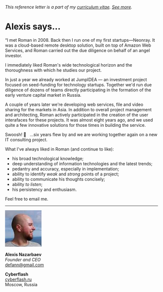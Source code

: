 _This reference letter is a part of my [curriculum vitae](/cv.html).
[See&nbsp;more](./)._

# Alexis says...

<p class="f3 lh-title ni">&#8220;I met Roman in 2008. Back then I
run one of my first startups&mdash;Neonray. It was a cloud-based
remote desktop solution, built on top of Amazon Web Services, and
Roman carried out the due diligence on behalf of an angel investor.</p>

I immediately liked Roman's wide technological horizon and the
thoroughness with which he studies our project.

In just a year we already worked at JumpIDEA &mdash; an investment
project focused on seed-funding for technology startups. Together
we'd run due diligence of dozens of teams directly participating
in the formation of the early venture capital market in Russia.

A couple of years later we're developing web services, file and
video sharing for the markets in Asia. In addition to overall project
management and architecting, Roman actively participated in the
creation of the user interafaces for these projects. It was almost
eight years ago, and we used quite a few innovative solutions for
those times in building the service.

Swoosh! &#x1F4A8; &nbsp; ...six years flew by and we are working
together again on a new IT consulting project.

What I've always liked in Roman (and continue to like):

- his broad technological knowledge;
- deep understanding of information technologies and
  the latest trends;
- pedantry and accuracy, especially in implementation;
- ability to identify _weak_ and _strong_ points of a project;
- ability to communicate his thoughts concisely;
- ability _to listen_;
- his persistency and enthusiasm.

Feel free to email me.

---

<img src="an.jpeg" class="br-100 w3">

**Alexis Nazarbaev**<br>
_Founder and CEO_<br>
defann@gmail.com

**Cyberflash**<br>
[cyberflash.ru](http://www.cyberflash.ru/)<br>
Moscow, Russia
